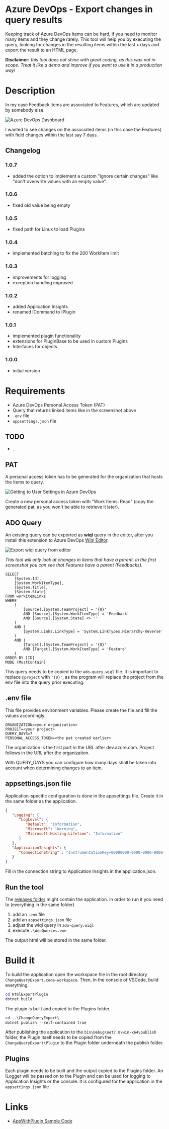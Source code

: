 # Azure DevOps - Export changes in query results

Keeping track of Azure DevOps items can be hard, if you need to monitor many items and they change rarely. This tool will help you by executing the query, looking for changes in the resulting items within the last x days and export the result to an HTML page.

**Disclaimer:** *this tool does not shine with great coding, as this was not in scope. Treat it like a demo and improve if you want to use it in a production way!*

# Description

In my case Feedback items are associated to Features, which are updated by somebody else.

![Azure DevOps Dashboard](/assets/ado-query-result.png)

I wanted to see changes on the associated items (in this case the Features) with field changes within the last say 7 days.

## Changelog

### 1.0.7

- added the option to implement a custom "ignore certain changes" like "don't overwrite values with an empty value".

### 1.0.6

- fixed old value being empty

### 1.0.5

- fixed path for Linux to load Plugins

### 1.0.4

- implemented batching to fix the 200 WorkItem limit

### 1.0.3

- improvements for logging
- exception handling improved

### 1.0.2

- added Application Insights
- renamed ICommand to IPlugin

### 1.0.1

- implemented plugin functionality
- extensions for PluginBase to be used in custom Plugins
- Interfaces for objects

### 1.0.0

- initial version

# Requirements

- Azure DevOps Personal Access Token (PAT)
- Query that returns linked items like in the screenshot above
- ```.env``` file
- ```appsettings.json``` file

## TODO

- ...

## PAT

A personal access token has to be generated for the organization that hosts the items to query.

![Getting to User Settings in Azure DevOps](/assets/ado-user-settings.png)

Create a new personal access token with "Work Items: Read" (copy the generated pat, as you won't be able to retrieve it later).

## ADO Query

An existing query can be exported as **wiql** query in the editor, after you install this extension to Azure DevOps [Wiql Editor](https://marketplace.visualstudio.com/items?itemName=ottostreifel.wiql-editor).

![Export wiql query from editor](/assets/ado-query-export.png)

*This tool will only look at changes in items that have a parent. In the first screenshot you can see that Features have a parent (Feedbacks).*

```
SELECT
    [System.Id],
    [System.WorkItemType],
    [System.Title],
    [System.State]
FROM workitemLinks
WHERE
    (
        [Source].[System.TeamProject] = '{0}'
        AND [Source].[System.WorkItemType] = 'Feedback'
        AND [Source].[System.State] <> ''
    )
    AND (
        [System.Links.LinkType] = 'System.LinkTypes.Hierarchy-Reverse'
    )
    AND (
        [Target].[System.TeamProject] = '{0}'
        AND [Target].[System.WorkItemType] = 'Feature'
    )
ORDER BY [ID]
MODE (MustContain)
```

This query needs to be copied to the ```ado-query.wiql``` file. It is important to replace ```@project``` with ```'{0}'```, as the program will replace the project from the env file into the query prior executing.

## .env file

This file provides environment variables. Please create the file and fill the values accordingly.

```batch
ORGANIZATION=<your organization>
PROJECT=<your project>
QUERY_DAYS=7
PERSONAL_ACCESS_TOKEN=<the pat created earlier>
```

The organization is the first part in the URL after dev.azure.com. Project follows in the URL after the organization.

With QUERY_DAYS you can configure how many days shall be taken into account when determining changes to an item.

## appsettings.json file

Application-specific configuration is done in the appsettings file. Create it in the same folder as the application.

```json
{
   "Logging": {
      "LogLevel": {
         "Default": "Information",
         "Microsoft": "Warning",
         "Microsoft.Hosting.Lifetime": "Information"
      }
   },
   "ApplicationInsights": {
      "ConnectionString" : "InstrumentationKey=00000000-0000-0000-0000-000000000000;IngestionEndpoint=...;LiveEndpoint=..."
   }
}
```

Fill in the connection string to Application Insights in the application.json.

## Run the tool

The [releases folder](/releases/) might contain the application. In order to run it you need to (everything in the same folder)

1. add an ```.env``` file
2. add an ```appsettings.json``` file
2. adjust the wiql query in ```ado-query.wiql```
3. execute ```.\AdoQueries.exe```

The output html will be stored in the same folder.

# Build it

To build the application open the workspace file in the root directory ```ChangeQueryExport.code-workspace```. Then, in the console of VSCode, build everything.

```powershell
cd HtmlExportPlugin
dotnet build
```

The plugin is built and copied to the Plugins folder.

```powershell
cd ..\ChangeQueryExport\
dotnet publish --self-contained true
```

After publishing the application to the ```bin\Debug\net7.0\win-x64\publish``` folder, the Plugin itself needs to be copied from the ```ChangeQueryExport\Plugin``` to the Plugin folder underneath the publish folder.

## Plugins

Each plugin needs to be built and the output copied to the Plugins folder. An ILogger will be passed on to the Plugin and can be used for logging to Application Insights or the console. It is configured for the application in the ```appsettings.json``` file.

# Links

- [AppWithPlugin Sample Code](https://github.com/dotnet/samples/tree/main/core/extensions/AppWithPlugin)